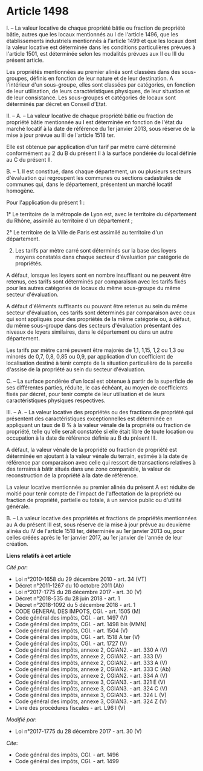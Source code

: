 # Article 1498

I. – La valeur locative de chaque propriété bâtie ou fraction de propriété bâtie, autres que les locaux mentionnés au I de
l'article 1496, que les établissements industriels mentionnés à l'article 1499 et que les locaux dont la valeur locative est
déterminée dans les conditions particulières prévues à l'article 1501, est déterminée selon les modalités prévues aux II ou
III du présent article.

Les propriétés mentionnées au premier alinéa sont classées dans des sous-groupes, définis en fonction de leur nature et de
leur destination. A l'intérieur d'un sous-groupe, elles sont classées par catégories, en fonction de leur utilisation, de
leurs caractéristiques physiques, de leur situation et de leur consistance. Les sous-groupes et catégories de locaux sont
déterminés par décret en Conseil d'Etat.

II. – A. – La valeur locative de chaque propriété bâtie ou fraction de propriété bâtie mentionnée au I est déterminée en
fonction de l'état du marché locatif à la date de référence du 1er janvier 2013, sous réserve de la mise à jour prévue au III
de l'article 1518 ter.

Elle est obtenue par application d'un tarif par mètre carré déterminé conformément au 2 du B du présent II à la surface
pondérée du local définie au C du présent II.

B. – 1. Il est constitué, dans chaque département, un ou plusieurs secteurs d'évaluation qui regroupent les communes ou
sections cadastrales de communes qui, dans le département, présentent un marché locatif homogène.

Pour l'application du présent 1 :

1° Le territoire de la métropole de Lyon est, avec le territoire du département du Rhône, assimilé au territoire d'un
département ;

2° Le territoire de la Ville de Paris est assimilé au territoire d'un département.

2. Les tarifs par mètre carré sont déterminés sur la base des loyers moyens constatés dans chaque secteur d'évaluation par
catégorie de propriétés.

A défaut, lorsque les loyers sont en nombre insuffisant ou ne peuvent être retenus, ces tarifs sont déterminés par
comparaison avec les tarifs fixés pour les autres catégories de locaux du même sous-groupe du même secteur d'évaluation.

A défaut d'éléments suffisants ou pouvant être retenus au sein du même secteur d'évaluation, ces tarifs sont déterminés par
comparaison avec ceux qui sont appliqués pour des propriétés de la même catégorie ou, à défaut, du même sous-groupe dans des
secteurs d'évaluation présentant des niveaux de loyers similaires, dans le département ou dans un autre département.

Les tarifs par mètre carré peuvent être majorés de 1,1, 1,15, 1,2 ou 1,3 ou minorés de 0,7, 0,8, 0,85 ou 0,9, par application
d'un coefficient de localisation destiné à tenir compte de la situation particulière de la parcelle d'assise de la propriété
au sein du secteur d'évaluation.

C. – La surface pondérée d'un local est obtenue à partir de la superficie de ses différentes parties, réduite, le cas
échéant, au moyen de coefficients fixés par décret, pour tenir compte de leur utilisation et de leurs caractéristiques
physiques respectives.

III. – A. – La valeur locative des propriétés ou des fractions de propriété qui présentent des caractéristiques
exceptionnelles est déterminée en appliquant un taux de 8 % à la valeur vénale de la propriété ou fraction de propriété,
telle qu'elle serait constatée si elle était libre de toute location ou occupation à la date de référence définie au B du
présent III.

A défaut, la valeur vénale de la propriété ou fraction de propriété est déterminée en ajoutant à la valeur vénale du terrain,
estimée à la date de référence par comparaison avec celle qui ressort de transactions relatives à des terrains à bâtir situés
dans une zone comparable, la valeur de reconstruction de la propriété à la date de référence.

La valeur locative mentionnée au premier alinéa du présent A est réduite de moitié pour tenir compte de l'impact de
l'affectation de la propriété ou fraction de propriété, partielle ou totale, à un service public ou d'utilité générale.

B. – La valeur locative des propriétés et fractions de propriétés mentionnées au A du présent III est, sous réserve de la
mise à jour prévue au deuxième alinéa du IV de l'article 1518 ter, déterminée au 1er janvier 2013 ou, pour celles créées
après le 1er janvier 2017, au 1er janvier de l'année de leur création.

**Liens relatifs à cet article**

_Cité par_:

  - Loi n°2010-1658 du 29 décembre 2010 - art. 34 (VT)
  - Décret n°2011-1267 du 10 octobre 2011 (Ab)
  - Loi n°2017-1775 du 28 décembre 2017 - art. 30 (V)
  - Décret n°2018-535 du 28 juin 2018 - art. 1
  - Décret n°2018-1092 du 5 décembre 2018 - art. 1
  - CODE GENERAL DES IMPOTS, CGI. - art. 1505 (M)
  - Code général des impôts, CGI. - art. 1497 (V)
  - Code général des impôts, CGI. - art. 1498 bis (MMN)
  - Code général des impôts, CGI. - art. 1504 (V)
  - Code général des impôts, CGI. - art. 1518 A ter (V)
  - Code général des impôts, CGI. - art. 1727 (V)
  - Code général des impôts, annexe 2, CGIAN2. - art. 330 A (V)
  - Code général des impôts, annexe 2, CGIAN2. - art. 333 (V)
  - Code général des impôts, annexe 2, CGIAN2. - art. 333 A (V)
  - Code général des impôts, annexe 2, CGIAN2. - art. 333 C (Ab)
  - Code général des impôts, annexe 2, CGIAN2. - art. 334 A (V)
  - Code général des impôts, annexe 3, CGIAN3. - art. 321 E (V)
  - Code général des impôts, annexe 3, CGIAN3. - art. 324 C (V)
  - Code général des impôts, annexe 3, CGIAN3. - art. 324 L (V)
  - Code général des impôts, annexe 3, CGIAN3. - art. 324 Z (V)
  - Livre des procédures fiscales - art. L96 I (V)

_Modifié par_:

  - Loi n°2017-1775 du 28 décembre 2017 - art. 30 (V)

_Cite_:

  - Code général des impôts, CGI. - art. 1496
  - Code général des impôts, CGI. - art. 1499

